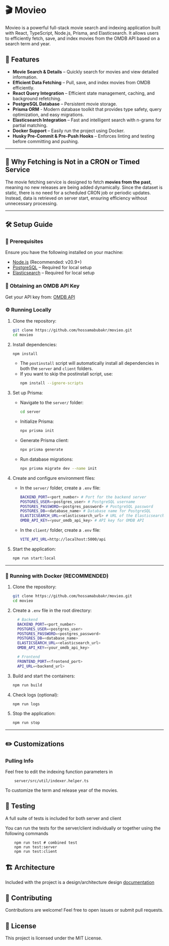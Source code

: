 # 🎬 Movieo

Movieo is a powerful full-stack movie search and indexing application built with React, TypeScript, Node.js, Prisma, and Elasticsearch. It allows users to efficiently fetch, save, and index movies from the OMDB API based on a search term and year.

## 🚀 Features

- **Movie Search & Details** – Quickly search for movies and view detailed information.
- **Efficient Data Fetching** – Pull, save, and index movies from OMDB efficiently.
- **React Query Integration** – Efficient state management, caching, and background refetching.
- **PostgreSQL Database** – Persistent movie storage.
- **Prisma ORM** - Modern database toolkit that provides type safety, query optimization, and easy migrations.
- **Elasticsearch Integration** – Fast and intelligent search with n-grams for partial matching.
- **Docker Support** – Easily run the project using Docker.
- **Husky Pre-Commit & Pre-Push Hooks** – Enforces linting and testing before committing and pushing.

---

## 🔄 Why Fetching is Not in a CRON or Timed Service

The movie fetching service is designed to fetch **movies from the past**, meaning no new releases are being added dynamically. Since the dataset is static, there is no need for a scheduled CRON job or periodic updates. Instead, data is retrieved on server start, ensuring efficiency without unnecessary processing.

---

## 🛠️ Setup Guide

### 📌 Prerequisites

Ensure you have the following installed on your machine:

- [Node.js](https://nodejs.org/) (Recommended: v20.9+)
- [PostgreSQL](https://www.postgresql.org/download/) – Required for local setup
- [Elasticsearch](https://www.elastic.co/downloads/elasticsearch) – Required for local setup

### 🔑 Obtaining an OMDB API Key

Get your API key from: [OMDB API](https://www.omdbapi.com/apikey.aspx)

### ⚙️ Running Locally

1. Clone the repository:

   ```sh
   git clone https://github.com/hossamabubakr/movieo.git
   cd movieo
   ```

2. Install dependencies:

   ```sh
   npm install
   ```

   - The `postinstall` script will automatically install all dependencies in both the `server` and `client` folders.
   - If you want to skip the postinstall script, use:
     ```sh
     npm install --ignore-scripts
     ```

3. Set up Prisma:

   - Navigate to the `server/` folder:
     ```sh
     cd server
     ```
   - Initialize Prisma:
     ```sh
     npx prisma init
     ```
   - Generate Prisma client:
     ```sh
     npx prisma generate
     ```
   - Run database migrations:
     ```sh
     npx prisma migrate dev --name init
     ```

4. Create and configure environment files:

   - In the `server/` folder, create a `.env` file:
     ```sh
     BACKEND_PORT=<port_number> # Port for the backend server
     POSTGRES_USER=<postgres_user> # PostgreSQL username
     POSTGRES_PASSWORD=<postgres_password> # PostgreSQL password
     POSTGRES_DB=<database_name> # Database name for PostgreSQL
     ELASTICSEARCH_URL=<elasticsearch_url> # URL of the Elasticsearch instance
     OMDB_API_KEY=<your_omdb_api_key> # API key for OMDB API
     ```
   - In the `client/` folder, create a `.env` file:
     ```sh
     VITE_API_URL=http://localhost:5000/api
     ```

5. Start the application:

   ```sh
   npm run start:local
   ```

---

### 🐳 Running with Docker (RECOMMENDED)

1. Clone the repository:

   ```sh
   git clone https://github.com/hossamabubakr/movieo.git
   cd movieo
   ```

2. Create a `.env` file in the root directory:

   ```sh
     # Backend
     BACKEND_PORT=<port_number>
     POSTGRES_USER=<postgres_user>
     POSTGRES_PASSWORD=<postgres_password>
     POSTGRES_DB=<database_name>
     ELASTICSEARCH_URL=<elasticsearch_url>
     OMDB_API_KEY=<your_omdb_api_key>

     # Frontend
     FRONTEND_PORT=<frontend_port>
     API_URL=<backend_url>
   ```

3. Build and start the containers:

   ```sh
   npm run build
   ```

4. Check logs (optional):

   ```sh
   npm run logs
   ```

5. Stop the application:

   ```sh
   npm run stop
   ```

---

## ✏️ Customizations

### Pulling Info

Feel free to edit the indexing function parameters in

```
    server/src/util/indexer.helper.ts
```

To customize the term and release year of the movies.

## 🧪 Testing

A full suite of tests is included for both server and client

You can run the tests for the server/client individually or together using the following commands

```
    npm run test # combined test
    npm run test:server
    npm run test:client
```

## 🏗️ Architecture

Included with the project is a design/architecture design [documentation](DESIGN.md)

## 🤝 Contributing

Contributions are welcome! Feel free to open issues or submit pull requests.

## 📜 License

This project is licensed under the MIT License.
